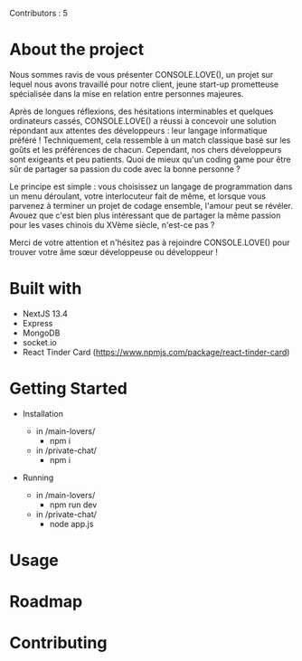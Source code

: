Contributors : 5

# About the project

Nous sommes ravis de vous présenter CONSOLE.LOVE(), un projet sur lequel nous avons travaillé pour notre client,  jeune start-up prometteuse spécialisée dans la mise en relation entre personnes majeures.

Après de longues réflexions, des hésitations interminables et quelques ordinateurs cassés, CONSOLE.LOVE() a réussi à concevoir une solution répondant aux attentes des développeurs : leur langage informatique préféré ! Techniquement, cela ressemble à un match classique basé sur les goûts et les préférences de chacun. Cependant, nos chers développeurs sont exigeants et peu patients. Quoi de mieux qu'un coding game pour être sûr de partager sa passion du code avec la bonne personne ?

Le principe est simple : vous choisissez un langage de programmation dans un menu déroulant, votre interlocuteur fait de même, et lorsque vous parvenez à terminer un projet de codage ensemble, l'amour peut se révéler. Avouez que c'est bien plus intéressant que de partager la même passion pour les vases chinois du XVème siècle, n'est-ce pas ?

Merci de votre attention et n'hésitez pas à rejoindre CONSOLE.LOVE() pour trouver votre âme sœur développeuse ou développeur !

# Built with
- NextJS 13.4
- Express
- MongoDB
- socket.io
- React Tinder Card (https://www.npmjs.com/package/react-tinder-card)

# Getting Started
- Installation
    - in /main-lovers/
        - npm i
    - in /private-chat/
        - npm i
    
- Running
    - in /main-lovers/
        - npm run dev
    - in /private-chat/
        - node app.js

# Usage

# Roadmap

# Contributing
 
# 
